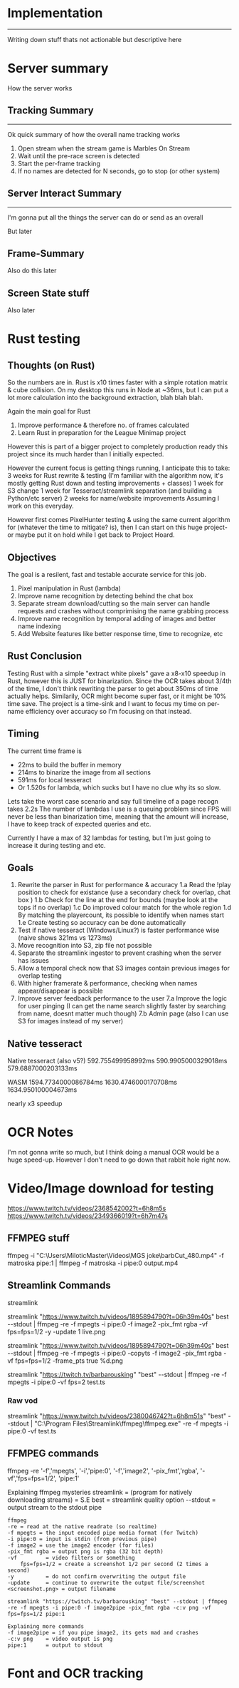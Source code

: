 # Implementation
---
Writing down stuff thats not actionable but descriptive here


# Server summary
How the server works
## Tracking Summary
---
Ok quick summary of how the overall name tracking works

1. Open stream when the stream game is Marbles On Stream
2. Wait until the pre-race screen is detected
3. Start the per-frame tracking
4. If no names are detected for N seconds, go to stop (or other system)

## Server Interact Summary
---
I'm gonna put all the things the server can do or send as an overall

But later

## Frame-Summary
Also do this later

## Screen State stuff
Also later


# Rust testing
## Thoughts (on Rust)
So the numbers are in. Rust is x10 times faster with a simple rotation matrix & cube collision.
On my desktop this runs in Node at ~36ms, but I can put a lot more calculation into the background extraction, blah blah blah.

Again the main goal for Rust
1. Improve performance & therefore no. of frames calculated
2. Learn Rust in preparation for the League Minimap project

However this is part of a bigger project to completely production ready this project since its much harder than I initially expected.


However the current focus is getting things running, I anticipate this to take:
3 weeks for Rust rewrite & testing (I'm familiar with the algorithm now, it's mostly getting Rust down and testing improvements + classes)
1 week for S3 change
1 week for Tesseract/streamlink separation (and building a Python/etc server)
2 weeks for name/website improvements
Assuming I work on this everyday.

However first comes PixelHunter testing & using the same current algorithm for (whatever the time to mitigate? is), then I can start on this huge project- or maybe put it on hold while I get back to Project Hoard.

## Objectives
The goal is a resilent, fast and testable accurate service for this job.
1. Pixel manipulation in Rust (lambda)
3. Improve name recognition by detecting behind the chat box
2. Separate stream download/cutting so the main server can handle requests and crashes without comprimising the name grabbing process
4. Improve name recognition by temporal adding of images and better name indexing
5. Add Website features like better response time, time to recognize, etc

## Rust Conclusion
Testing Rust with a simple "extract white pixels" gave a x8-x10 speedup in Rust, however this is JUST for binarization. Since the OCR takes about 3/4th of the time, I don't think rewriting the parser to get about 350ms of time actually helps. 
Similarily, OCR might become super fast, or it might be 10% time save.
The project is a time-sink and I want to focus my time on per-name efficiency over accuracy so I'm focusing on that instead.

## Timing
The current time frame is 
-  22ms to build the buffer in memory
- 214ms to binarize the image from all sections
- 591ms for local tesseract
- Or 1.520s for lambda, which sucks but I have no clue why its so slow.

Lets take the worst case scenario and say full timeline of a page recogn takes 2.2s
The number of lambdas I use is a queuing problem since FPS will never be less than binarization time, meaning that the amount will increase, I have to keep track of expected queries and etc.

Currently I have a max of 32 lambdas for testing, but I'm just going to increase it during testing and etc.



## Goals
1. Rewrite the parser in Rust for performance & accuracy
    1.a Read the !play position to check for existance
        (use a secondary check for overlap, chat box )
    1.b Check for the line at the end for bounds (maybe look at the tops if no overlap)
    1.c Do improved colour match for the whole region
    1.d By matching the playercount, its possible to identify when names start
    1.e Create testing so accuracy can be done automatically
2. Test if native tesseract (Windows/Linux?) is faster performance wise (naive shows 321ms vs 1273ms)
3. Move recognition into S3, zip file not possible
4. Separate the streamlink ingestor to prevent crashing when the server has issues
5. Allow a temporal check now that S3 images contain previous images for overlap testing
6. With higher framerate & performance, checking when names appear/disappear is possible
7. Improve server feedback performance to the user
    7.a Improve the logic for user pinging
        (I can get the name search slightly faster by searching from name, doesnt matter much though)
    7.b Admin page (also I can use S3 for images instead of my server)

## Native tesseract 
Native tesseract (also v5?)
592.755499958992ms
590.9905000329018ms
579.6887000203133ms

WASM
1594.7734000086784ms
1630.4746000170708ms
1634.950100004673ms

nearly x3 speedup


# OCR Notes
I'm not gonna write so much, but I think doing a manual OCR would be a huge speed-up. However I don't need to go down that rabbit hole right now.


# Video/Image download for testing

https://www.twitch.tv/videos/2368542002?t=6h8m5s
https://www.twitch.tv/videos/2349366019?t=6h7m47s

## FFMPEG stuff
ffmpeg -i "C:\Users\MiloticMaster\Videos\MGS joke\barbCut_480.mp4" -f matroska pipe:1 | ffmpeg -f matroska -i pipe:0 output.mp4

## Streamlink Commands

streamlink <vod> <quality>

streamlink "https://www.twitch.tv/videos/1895894790?t=06h39m40s" best --stdout | ffmpeg -re -f mpegts -i pipe:0 -f image2 -pix_fmt rgba -vf fps=fps=1/2 -y -update 1 live.png

streamlink "https://www.twitch.tv/videos/1895894790?t=06h39m40s" best --stdout | ffmpeg -re -f mpegts -i pipe:0 -copyts -f image2 -pix_fmt rgba -vf fps=fps=1/2 -frame_pts true %d.png

streamlink "https://twitch.tv/barbarousking" "best" --stdout | ffmpeg -re -f mpegts -i pipe:0 -vf fps=2 test.ts

### Raw vod
streamlink "https://www.twitch.tv/videos/2380046742?t=6h8m51s" "best" --stdout | "C:\Program Files\Streamlink\ffmpeg\ffmpeg.exe" -re -f mpegts -i pipe:0 -vf test.ts

## FFMPEG commands

ffmpeg -re '-f','mpegts', '-i','pipe:0', '-f','image2', '-pix_fmt','rgba', '-vf','fps=fps=1/2', 'pipe:1'

  Explaining ffmpeg mysteries
    streamlink       = (program for natively downloading streams)
    <twitch-vod url> = S.E
    best             = streamlink quality option
    --stdout         = output stream to the stdout pipe

    ffmpeg
    -re = read at the native readrate (so realtime)
    -f mpegts = the input encoded pipe media format (for Twitch)
    -i pipe:0 = input is stdin (from previous pipe)
    -f image2 = use the image2 encoder (for files)
    -pix_fmt rgba = output png is rgba (32 bit depth)
    -vf         = video filters or something
        fps=fps=1/2 = create a screenshot 1/2 per second (2 times a second)
    -y          = do not confirm overwriting the output file
    -update     = continue to overwrite the output file/screenshot
    <screenshot.png> = output filename

    streamlink "https://twitch.tv/barbarousking" "best" --stdout | ffmpeg -re -f mpegts -i pipe:0 -f image2pipe -pix_fmt rgba -c:v png -vf fps=fps=1/2 pipe:1

    Explaining more commands
    -f image2pipe = if you pipe image2, its gets mad and crashes
    -c:v png    = video output is png
    pipe:1      = output to stdout


# Font and OCR tracking
